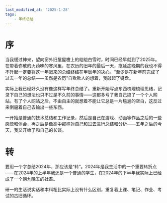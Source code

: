 ```yaml
---
last_modified_at: '2025-1-28'
tags:
    - 年终总结
---
```

# 序

当我缓过神来，望向窗外旧屋屋檐上的皑皑白雪时，时间已经早就到了2025年。在带着弥散的火药味的寒风里，在农历的旧年的最后一天，拖延症晚期的我也不得不升起一定要将这一年迟来的总结终结在甲辰年的决心。“至少是在新年前完成了过去一年的总结——虽然是农历”自欺欺人的想着，我敲起了键盘。

实际上我已经好久没有像这样写年终总结了。重新开始写点东西梳理梳理思绪，记录下自己的想法也只不过是不久前的事情——这都多亏了我自己搞了一个个人网站。有了个人网站之后，不由自主的就想着不能让它总是一片尴尬的空白，这反过来倒逼着自己去输出一些东西。

一开始是普通的技术总结和工作记录，然后是自己在游戏、动画等作品之后的一些感悟和体会，再之后是像高中那样对自己和过去进行总结和分析——五年之后的今天，我又开始了和自己的长谈。

# 转

要用一个字总结2024年，那应该是“转”。2024年是我生活中的一个重要转折点——在2024年的上半年我还是一个普通的学生，在2024年的下半年我实际上已经成了一个朝九晚五的社畜。

研一的生活说实话和本科相比实际上没有什么区别，重复着上课、笔记、作业、考试的古旧循环。 

# 

